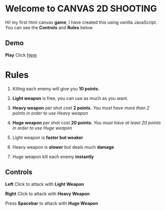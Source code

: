 ﻿# Welcome to CANVAS 2D SHOOTING

Hi!  my first html canvas **game**, I have created this using vanilla JavaScript. 
You can see the **Controls** and **Rules** below


## Demo 


**Play** Click [Here](https://meabhisingh.github.io/canvasGame/)



# Rules

 1. Killing each enemy will give you **10 points**.
 2. **Light weapon** is free, you can use as much as you want.
 3. **Heavy weapon** per shot cost **2 points.** *You must have more than 2 points in order to use Heavy weapon*
 4. **Huge weapon** per shot cost **20 points.** *You must have at least 20 points in order to use Huge weapon*

 5. Light weapon is **faster but weaker** 
 6. Heavy weapon is **slower** but deals much **damage**
 7. Huge weapon kill each enemy **instantly**
 

## Controls

**Left** Click to attack with **Light Weapon** 

**Right** Click to attack with **Heavy Weapon**


Press **Spacebar** to attack with **Huge Weapon**

